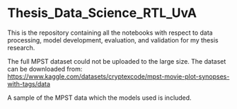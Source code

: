 # Thesis_Data_Science_RTL_UvA
This is the repository containing all the notebooks with respect to data processing, model development, evaluation, and validation for my thesis research. 

The full MPST dataset could not be uploaded to the large size. The dataset can be downloaded from: https://www.kaggle.com/datasets/cryptexcode/mpst-movie-plot-synopses-with-tags/data

A sample of the MPST data which the models used is included.
